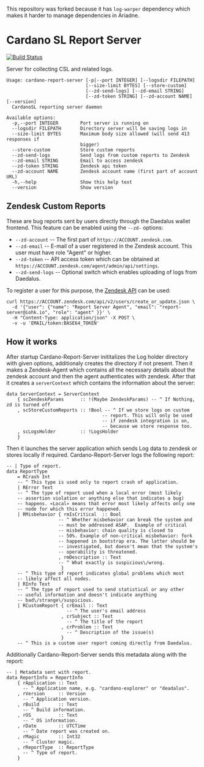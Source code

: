 This repository was forked because it has `log-warper` dependency which makes
it harder to manage dependencies in Ariadne.

Cardano SL Report Server
========================

[![Build Status](https://travis-ci.org/input-output-hk/cardano-report-server.svg?branch=master)](https://travis-ci.org/input-output-hk/cardano-report-server)

Server for collecting CSL and related logs.

```
Usage: cardano-report-server [-p|--port INTEGER] [--logsdir FILEPATH]
                             [--size-limit BYTES] [--store-custom]
                             [--zd-send-logs] [--zd-email STRING]
                             [--zd-token STRING] [--zd-account NAME] [--version]
  CardanoSL reporting server daemon

Available options:
  -p,--port INTEGER        Port server is running on
  --logsdir FILEPATH       Directory server will be saving logs in
  --size-limit BYTES       Maximum body size allowed (will send 413 responses if
                           bigger)
  --store-custom           Store custom reports
  --zd-send-logs           Send logs from custom reports to Zendesk
  --zd-email STRING        Email to access zendesk
  --zd-token STRING        Zendesk api token
  --zd-account NAME        Zendesk account name (first part of account URL)
  -h,--help                Show this help text
  --version                Show version
```

Zendesk Custom Reports
----------------------

These are bug reports sent by users directly through the Daedalus
wallet frontend. This feature can be enabled using the `--zd-`
options:

 * `--zd-account` -- The first part of `https://ACCOUNT.zendesk.com`.
 * `--zd-email` -- E-mail of a user registered in the Zendesk
   account. This user must have role "Agent" or higher.
 * `--zd-token` -- API access token which can be obtained at
   `https://ACCOUNT.zendesk.com/agent/admin/api/settings`.
 * `--zd-send-logs` -- Optional switch which enables uploading of logs
   from Daedalus.

To register a user for this purpose, the [Zendesk API][1] can be used:

```
curl https://ACCOUNT.zendesk.com/api/v2/users/create_or_update.json \
  -d '{"user": {"name": "Report Server Agent", "email": "report-server@iohk.io", "role": "agent" }}' \
  -H "Content-Type: application/json" -X POST \
  -v -u 'EMAIL/token:BASE64_TOKEN'
```
How it works 
------------
After startup Cardano-Report-Server inititalizes the Log holder directory
with given options, additionaly creates the directory if not present. Then
it makes a Zendesk-Agent which contains all the necessary details about the
zendesk account and then the agent authenticates with zendesk. After that it
creates a `serverContext` which contains the information about the server:
```
data ServerContext = ServerContext
    { scZendeskParams      :: !(Maybe ZendeskParams) -- ^ If Nothing, zd is turned off
    , scStoreCustomReports :: !Bool -- ^ If we store logs on custom
                                   -- report. This will only be used
                                   -- if zendesk integration is on,
                                   -- because we store response too.
    , scLogsHolder         :: !LogsHolder
    }
```
Then it launches the server application which sends Log data to zendesk or
stores locally if required. Cardano-Report-Server logs the following report:
```
-- | Type of report.
data ReportType
    = RCrash Int
    -- ^ This type is used only to report crash of application.
    | RError Text
    -- ^ The type of report used when a local error (most likely
    -- assertion violation or anything else that indicates a bug)
    -- happens. «Local» means that error most likely affects only one
    -- node for which this error happened.
    | RMisbehavior { rmIsCritical  :: Bool
                   -- ^ Whether misbehavior can break the system and
                   -- must be addressed ASAP.  Example of critical
                   -- misbehavior: chain quality is closed to
                   -- 50%. Example of non-critical misbehavior: fork
                   -- happened in bootstrap era. The latter should be
                   -- investigated, but doesn't mean that the system's
                   -- operability is threatened.
                   , rmDescription :: Text
                   -- ^ What exactly is suspicious\/wrong.
                    }
    -- ^ This type of report indicates global problems which most
    -- likely affect all nodes.
    | RInfo Text
    -- ^ The type of report used to send statistical or any other
    -- useful information and doesn't indicate anything
    -- bad\/strange\/suspicious.
    | RCustomReport { crEmail :: Text
                      -- ^ The user's email address
                    , crSubject :: Text
                      -- ^ The title of the report
                    , crProblem :: Text
                      -- ^ Description of the issue(s)
                    }
    -- ^ This is a custom user report coming directly from Daedalus.
```
Additionally Cardano-Report-Server sends this metadata along with the report:
```
-- | Metadata sent with report.
data ReportInfo = ReportInfo
    { rApplication :: Text
      -- ^ Application name, e.g. "cardano-explorer" or "deadalus".
    , rVersion     :: Version
      -- ^ Application version.
    , rBuild       :: Text
      -- ^ Build information.
    , rOS          :: Text
      -- ^ OS information.
    , rDate        :: UTCTime
      -- ^ Date report was created on.
    , rMagic       :: Int32
      -- ^ Cluster magic.
    , rReportType  :: ReportType
      -- ^ Type of report.
    }
```
[1]: https://developer.zendesk.com/rest_api/docs/core/users#create-user
